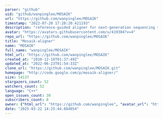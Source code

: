 ```yaml
---
parser: "github"
uid: "github/wanpinglee/MOSAIK"
url: "https://github.com/wanpinglee/MOSAIK"
timestamp: "2022-07-20 17:28:20.421193"
description: "reference-guided aligner for next-generation sequencing technologies"
avatar: "https://avatars.githubusercontent.com/u/419304?v=4"
repo_url: "https://github.com/wanpinglee/MOSAIK"
title: "Mosaik-aligner"
name: "MOSAIK"
full_name: "wanpinglee/MOSAIK"
html_url: "https://github.com/wanpinglee/MOSAIK"
created_at: "2010-12-18T01:37:49Z"
updated_at: "2022-06-23T01:54:33Z"
clone_url: "https://github.com/wanpinglee/MOSAIK.git"
homepage: "http://code.google.com/p/mosaik-aligner/"
size: 14137
stargazers_count: 52
watchers_count: 52
language: "C++"
open_issues_count: 30
subscribers_count: 8
owner: {"html_url": "https://github.com/wanpinglee", "avatar_url": "https://avatars.githubusercontent.com/u/419304?v=4", "login": "wanpinglee", "type": "User"}
date: "2025-03-22 14:25:44.884054"
---
```

